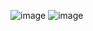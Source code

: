 ![image](https://github.com/VladiLopez/Simulacion_por_computadora_JavierVladimirLopez/assets/94854899/69e03d35-a730-4536-9bf5-b34fc23dcc43)
![image](https://github.com/VladiLopez/Simulacion_por_computadora_JavierVladimirLopez/assets/94854899/e613f29c-024d-4fc7-83d2-43c35035bd1d)
